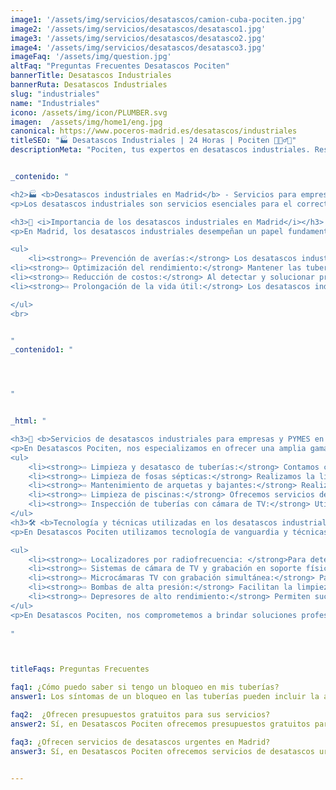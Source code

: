 ```yaml
---
image1: '/assets/img/servicios/desatascos/camion-cuba-pociten.jpg'
image2: '/assets/img/servicios/desatascos/desatasco1.jpg'
image3: '/assets/img/servicios/desatascos/desatasco2.jpg'
image4: '/assets/img/servicios/desatascos/desatasco3.jpg'
imageFaq: '/assets/img/question.jpg'
altFaq: "Preguntas Frecuentes Desatascos Pociten"
bannerTitle: Desatascos Industriales
bannerRuta: Desatascos Industriales
slug: "industriales"
name: "Industriales"
icono: /assets/img/icon/PLUMBER.svg
imagen:  /assets/img/home1/eng.jpg
canonical: https://www.poceros-madrid.es/desatascos/industriales
titleSEO: "🏭 Desatascos Industriales | 24 Horas | Pociten 💪👷‍♂️🚰"
descriptionMeta: "Pociten, tus expertos en desatascos industriales. Resolvemos problemas de forma rápida y eficiente en entornos industriales. Llámanos al 647 37 67 82 📱."


_contenido: "

<h2>🏭 <b>Desatascos industriales en Madrid</b> - Servicios para empresas y PYMES en Desatascos Pociten</h2>
<p>Los desatascos industriales son servicios esenciales para el correcto funcionamiento de las instalaciones empresariales. En Desatascos Pociten, ofrecemos soluciones para empresas y PYMES en Madrid, especializándonos en desatrancos, desatascos 24 horas y mantenimiento de fosas sépticas, alcantarillado, bajantes, arquetas e inspección con cámara TV. Utilizando tecnología y técnicas especializadas, garantizamos resultados eficientes y profesionales en la región madrileña.</p>

<h3>🌟 <i>Importancia de los desatascos industriales en Madrid</i></h3>
<p>En Madrid, los desatascos industriales desempeñan un papel fundamental en el mantenimiento y funcionamiento óptimo de las instalaciones industriales. Estos servicios son esenciales para evitar obstrucciones en las tuberías, que pueden ocasionar graves problemas e interrupciones en la producción.</p>

<ul>
    <li><strong>⇨ Prevención de averías:</strong> Los desatascos industriales ayudan a prevenir averías en las tuberías, evitando daños mayores y costosas reparaciones.</li><br>
<li><strong>⇨ Optimización del rendimiento:</strong> Mantener las tuberías limpias y despejadas garantiza un funcionamiento eficiente y óptimo de los procesos industriales.</li><br>
<li><strong>⇨ Reducción de costos:</strong> Al detectar y solucionar problemas de obstrucción de manera temprana, se evitan gastos innecesarios y pérdidas económicas derivadas de paradas de producción.</li><br>
<li><strong>⇨ Prolongación de la vida útil:</strong> Los desatascos industriales contribuyen a prolongar la vida útil de las tuberías y equipos, evitando su deterioro prematuro.</li>

</ul>
<br>


"
_contenido1: "




"


_html: "

<h3>🔨 <b>Servicios de desatascos industriales para empresas y PYMES en Madrid</b></h3>
<p>En Desatascos Pociten, nos especializamos en ofrecer una amplia gama de servicios de desatascos industriales para empresas y PYMES en Madrid:</p>
<ul>
    <li><strong>⇨ Limpieza y desatasco de tuberías:</strong> Contamos con equipos especializados y personal altamente capacitado para la limpieza y desatasco de todo tipo de tuberías industriales.</li><br>
    <li><strong>⇨ Limpieza de fosas sépticas:</strong> Realizamos la limpieza y mantenimiento de fosas sépticas, garantizando su correcto funcionamiento y evitando problemas de saturación y malos olores.</li><br>
    <li><strong>⇨ Mantenimiento de arquetas y bajantes:</strong> Realizamos el mantenimiento preventivo de arquetas y bajantes para evitar obstrucciones y problemas futuros.</li><br>
    <li><strong>⇨ Limpieza de piscinas:</strong> Ofrecemos servicios de limpieza y mantenimiento de piscinas industriales, asegurando la calidad del agua y el correcto funcionamiento de los sistemas de filtrado.</li><br>
    <li><strong>⇨ Inspección de tuberías con cámara de TV:</strong> Utilizamos equipos de última generación para inspeccionar el estado de las tuberías y detectar posibles anomalías o daños.</li><br>
</ul>
<h3>🛠️ <b>Tecnología y técnicas utilizadas en los desatascos industriales en Madrid</b></h3>
<p>En Desatascos Pociten utilizamos tecnología de vanguardia y técnicas especializadas para realizar desatascos industriales eficientes y profesionales en Madrid:</p>

<ul>
    <li><strong>⇨ Localizadores por radiofrecuencia: </strong>Para detectar y ubicar con precisión cualquier tipo de obstrucción o anomalía en las tuberías industriales.</li><br>
    <li><strong>⇨ Sistemas de cámara de TV y grabación en soporte físico: </strong>Cámaras de alta resolución para una visión detallada del interior de las tuberías, con capacidad de grabar en DVD para análisis posterior.</li><br>
    <li><strong>⇨ Microcámaras TV con grabación simultánea:</strong> Para inspecciones específicas y de difícil acceso, garantizando un diagnóstico preciso y una acción rápida.</li><br>
    <li><strong>⇨ Bombas de alta presión:</strong> Facilitan la limpieza y desatranco de tuberías industriales, eliminando cualquier tipo de obstrucción eficazmente.</li><br>
    <li><strong>⇨ Depresores de alto rendimiento:</strong> Permiten succionar los residuos de manera eficiente, evitando posibles obstrucciones y asegurando un correcto funcionamiento de las instalaciones.</li><br>
</ul>
<p>En Desatascos Pociten, nos comprometemos a brindar soluciones profesionales y de calidad en cada uno de nuestros servicios de desatascos industriales, adaptándonos a las necesidades específicas de cada cliente en Madrid. Con la experiencia de nuestro equipo y la utilización de la última tecnología, garantizamos resultados óptimos y satisfacción total.</p>
	    
"



titleFaqs: Preguntas Frecuentes

faq1: ¿Cómo puedo saber si tengo un bloqueo en mis tuberías?
answer1: Los síntomas de un bloqueo en las tuberías pueden incluir la acumulación de agua en el fregadero o en la ducha, olores desagradables provenientes de los desagües y el desbordamiento del inodoro.

faq2:  ¿Ofrecen presupuestos gratuitos para sus servicios?
answer2: Sí, en Desatascos Pociten ofrecemos presupuestos gratuitos para todos nuestros servicios de desatascos en Madrid. Puede contactarnos en cualquier momento para solicitar uno.

faq3: ¿Ofrecen servicios de desatascos urgentes en Madrid?
answer3: Sí, en Desatascos Pociten ofrecemos servicios de desatascos urgentes en Madrid para solucionar los problemas de nuestros clientes de forma rápida y efectiva.


---
```

